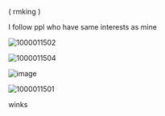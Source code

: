 ( rmking )

I follow ppl who have same interests as mine

![1000011502](https://github.com/user-attachments/assets/13b4ae4d-c79c-4196-8824-69b2bffbf6ac)

![1000011504](https://github.com/user-attachments/assets/f86394c7-f424-4177-a35e-56fe222882e9)

![image](https://github.com/user-attachments/assets/ea0c2888-d512-4ea4-a906-ce67f24cc9a6)


![1000011501](https://github.com/user-attachments/assets/2acdf35a-c4bc-405f-83f5-507a9c6ec66b)



winks


